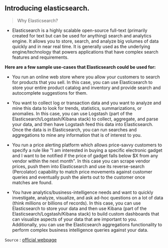 ## Introducing elasticsearch.

> Why Elasticsearch?

- Elasticsearch is a highly scalable open-source full-text (primarily created for text but can be used for anything) search and 
analytics engine. It allows you to store, search, and analyze big volumes of data quickly and in near real time. It is generally 
used as the underlying engine/technology that powers applications that have complex search features and requirements.

**Here are a few sample use-cases that Elasticsearch could be used for:**

- You run an online web store where you allow your customers to search for products that you sell. In this case, you can use 
Elasticsearch to store your entire product catalog and inventory and provide search and autocomplete suggestions for them.

- You want to collect log or transaction data and you want to analyze and mine this data to look for trends, statistics, 
summarizations, or anomalies. In this case, you can use Logstash (part of the Elasticsearch/Logstash/Kibana stack) to collect, 
aggregate, and parse your data, and then have Logstash feed this data into Elasticsearch. Once the data is in Elasticsearch, you 
can run searches and aggregations to mine any information that is of interest to you.

- You run a price alerting platform which allows price-savvy customers to specify a rule like "I am interested in buying a 
specific electronic gadget and I want to be notified if the price of gadget falls below $X from any vendor within the next 
month". In this case you can scrape vendor prices, push them into Elasticsearch and use its reverse-search (Percolator) 
capability to match price movements against customer queries and eventually push the alerts out to the customer once matches 
are found.

- You have analytics/business-intelligence needs and want to quickly investigate, analyze, visualize, and ask ad-hoc questions 
on a lot of data (think millions or billions of records). In this case, you can use Elasticsearch to store your data and then 
use Kibana (part of the Elasticsearch/Logstash/Kibana stack) to build custom dashboards that can visualize aspects of your data 
that are important to you. Additionally, you can use the Elasticsearch aggregations functionality to perform complex business 
intelligence queries against your data.

`Source` : [official webpage](https://www.elastic.co/)

